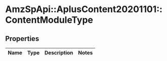 # AmzSpApi::AplusContent20201101::ContentModuleType

## Properties
Name | Type | Description | Notes
------------ | ------------- | ------------- | -------------

